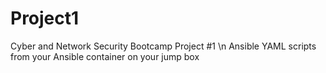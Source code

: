 # Project1
Cyber and Network Security Bootcamp Project #1 \n
Ansible YAML scripts from your Ansible container on your jump box
